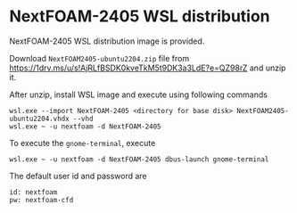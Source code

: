 # NextFOAM-2405 WSL distribution
NextFOAM-2405 WSL distribution image is provided.

Download `NextFOAM2405-ubuntu2204.zip` file from https://1drv.ms/u/s!AjRLfBSDK0kveTkM5t9DK3a3LdE?e=QZ98rZ and unzip it.

After unzip, install WSL image and execute using following commands

```
wsl.exe --import NextFOAM-2405 <directory for base disk> NextFOAM2405-ubuntu2204.vhdx --vhd
wsl.exe ~ -u nextfoam -d NextFOAM-2405
```

To execute the `gnome-terminal`, execute

```
wsl.exe ~ -u nextfoam -d NextFOAM-2405 dbus-launch gnome-terminal
```

The default user id and password are

```
id: nextfoam
pw: nextfoam-cfd
```
